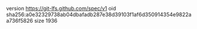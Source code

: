 version https://git-lfs.github.com/spec/v1
oid sha256:a0e32329738ab04dbafadb287e38d39103f1af6d350914354e9822aa736f5826
size 1936
